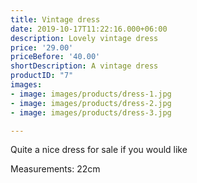 ```yaml
---
title: Vintage dress
date: 2019-10-17T11:22:16.000+06:00
description: Lovely vintage dress
price: '29.00'
priceBefore: '40.00'
shortDescription: A vintage dress
productID: "7"
images:
- image: images/products/dress-1.jpg
- image: images/products/dress-2.jpg
- image: images/products/dress-3.jpg

---
```

Quite a nice dress for sale if you would like

Measurements: 22cm